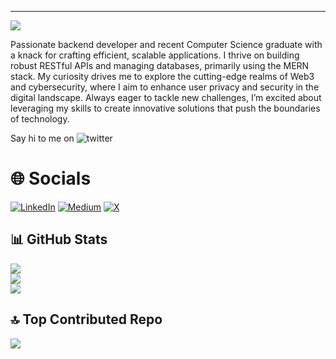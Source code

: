 ---
[![](https://visitcount.itsvg.in/api?id=deXcripter&icon=8&color=11)](https://visitcount.itsvg.in)

Passionate backend developer and recent Computer Science graduate with a knack for crafting efficient, scalable applications. I thrive on building robust RESTful APIs and managing databases, primarily using the MERN stack. My curiosity drives me to explore the cutting-edge realms of Web3 and cybersecurity, where I aim to enhance user privacy and security in the digital landscape. Always eager to tackle new challenges, I’m excited about leveraging my skills to create innovative solutions that push the boundaries of technology.

Say hi to me on ![twitter](https://x.com/dexcripter)


# 🌐 Socials 
[![LinkedIn](https://img.shields.io/badge/LinkedIn-%230077B5.svg?logo=linkedin&logoColor=white)](https://linkedin.com/in/deXcripter) [![Medium](https://img.shields.io/badge/Medium-12100E?logo=medium&logoColor=white)](https://medium.com/@deXcripter) [![X](https://img.shields.io/badge/X-black.svg?logo=X&logoColor=white)](https://x.com/deXcripter) 

## 📊 GitHub Stats
![](https://github-readme-stats.vercel.app/api?username=deXcripter&theme=react&hide_border=true&include_all_commits=false&count_private=false)<br/>
![](https://github-readme-streak-stats.herokuapp.com/?user=deXcripter&theme=react&hide_border=true)<br/>
![](https://github-readme-stats.vercel.app/api/top-langs/?username=deXcripter&theme=react&hide_border=true&include_all_commits=false&count_private=false&layout=compact)

## 🔝 Top Contributed Repo
![](https://github-contributor-stats.vercel.app/api?username=deXcripter&limit=5&theme=gitdimmed&combine_all_yearly_contributions=true)



<!-- Proudly created with GPRM ( https://gprm.itsvg.in ) -->
